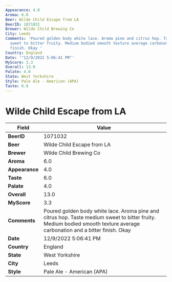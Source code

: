 ```yaml
---
Appearance: 4.0
Aroma: 6.0
Beer: Wilde Child Escape from LA
BeerID: 1071032
Brewer: Wilde Child Brewing Co
City: Leeds
Comments: 'Poured golden body white lace. Aroma pine and citrus hop. Taste medium
  sweet to bitter fruity. Medium bodied smooth texture average carbonation and a bitter
  finish. Okay '
Country: England
Date: '"12/9/2022 5:06:41 PM"'
MyScore: 3.3
Overall: 13.0
Palate: 4.0
State: West Yorkshire
Style: Pale Ale - American (APA)
Taste: 6.0
---
```


# Wilde Child Escape from LA

| Field         | Value |
|---------------|-------|
| **BeerID** | 1071032 |
| **Beer** | Wilde Child Escape from LA |
| **Brewer** | Wilde Child Brewing Co |
| **Aroma** | 6.0 |
| **Appearance** | 4.0 |
| **Taste** | 6.0 |
| **Palate** | 4.0 |
| **Overall** | 13.0 |
| **MyScore** | 3.3 |
| **Comments** | Poured golden body white lace. Aroma pine and citrus hop. Taste medium sweet to bitter fruity. Medium bodied smooth texture average carbonation and a bitter finish. Okay  |
| **Date** | 12/9/2022 5:06:41 PM |
| **Country** | England |
| **State** | West Yorkshire |
| **City** | Leeds |
| **Style** | Pale Ale - American (APA) |
